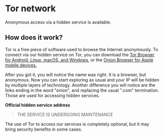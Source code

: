 <!-- language: en -->

# Tor network

Anonymous access via a hidden service is available.

## How does it work?

Tor is a free piece of software used to browse the Internet anonymously. To connect via our hidden service on Tor, you can download the [Tor Browser for Android, Linux, macOS, and Windows](https://www.torproject.org/download/), or the [Onion Browser for Apple mobile devices.](https://onionbrowser.com/)

After you got it, you will notice the name was right. It is a browser, but anonymous. Now you can start exploring as usual and your IP will be hidden by multiple layers of technology. Another difference you will notice are the links ending in the word "onion", and replacing the usual ".com" termination. Those are used for accessing hidden services.

**Official hidden service address**

> THE SERVICE IS UNDERGOING MAINTENANCE

The use of Tor to access our services is completely optional, but it may bring security benefits in some cases.
